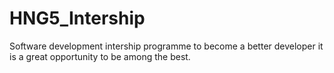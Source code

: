 # HNG5_Intership
Software development intership programme to become a better developer
it is a great opportunity to be among the best.
